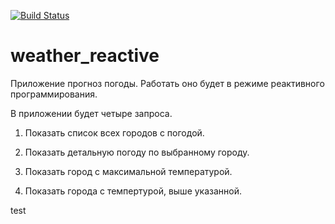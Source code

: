 [![Build Status](https://app.travis-ci.com/Xazeq/job4j_weather_reactive.svg?branch=master)](https://app.travis-ci.com/Xazeq/job4j_weather_reactive)

# weather_reactive

Приложение прогноз погоды. Работать оно будет в режиме реактивного программирования.

В приложении будет четыре запроса.

1. Показать список всех городов с погодой.

2. Показать детальную погоду по выбранному городу.

3. Показать город с максимальной температурой.

4. Показать города с темпертурой, выше указанной.

test